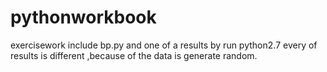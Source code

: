 # pythonworkbook
exercisework
include bp.py and one of a results by run python2.7 
every of results is different ,because of the data is generate random.
